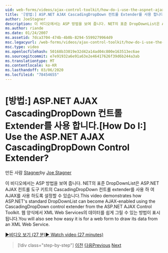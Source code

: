 ```yaml
---
uid: web-forms/videos/ajax-control-toolkit/how-do-i-use-the-aspnet-ajax-cascadingdropdown-control-extender
title: '[방법:] ASP.NET AJAX CascadingDropDown 컨트롤 Extender를 사용 합니다. | Microsoft Docs'
author: JoeStagner
description: 이 비디오에서는 ASP 방법을 보여 줍니다. NET의 표준 DropDownList은 ASP.NET AJAX의 CascadingDropDown 컨트롤 extender를 사용 하 여 AJAX를 사용할 수 있습니다.
ms.author: riande
ms.date: 01/24/2007
ms.assetid: 7dca3704-474b-4b0b-8294-5599279964d9
msc.legacyurl: /web-forms/videos/ajax-control-toolkit/how-do-i-use-the-aspnet-ajax-cascadingdropdown-control-extender
msc.type: video
ms.openlocfilehash: 50168b33019e32d42a14ad04c800e163513ec6ae
ms.sourcegitcommit: e7e91932a6e91a63e2e46417626f39d6b244a3ab
ms.translationtype: MT
ms.contentlocale: ko-KR
ms.lasthandoff: 03/06/2020
ms.locfileid: "78454655"
---
```

# <a name="how-do-i-use-the-aspnet-ajax-cascadingdropdown-control-extender"></a><span data-ttu-id="60fcc-104">[방법:] ASP.NET AJAX CascadingDropDown 컨트롤 Extender를 사용 합니다.</span><span class="sxs-lookup"><span data-stu-id="60fcc-104">[How Do I:] Use the ASP.NET AJAX CascadingDropDown Control Extender?</span></span>

<span data-ttu-id="60fcc-105">만든 사람 [Stagner](https://github.com/JoeStagner)</span><span class="sxs-lookup"><span data-stu-id="60fcc-105">by [Joe Stagner](https://github.com/JoeStagner)</span></span>

<span data-ttu-id="60fcc-106">이 비디오에서는 ASP 방법을 보여 줍니다. NET의 표준 DropDownList은 ASP.NET AJAX 컨트롤 도구 키트의 CascadingDropDown 컨트롤 extender를 사용 하 여 AJAX를 사용 하도록 설정할 수 있습니다.</span><span class="sxs-lookup"><span data-stu-id="60fcc-106">This video demonstrates how ASP.NET's standard DropDownList can become AJAX-enabled using the CascadingDropDown control extender from the ASP.NET AJAX Control Toolkit.</span></span> <span data-ttu-id="60fcc-107">웹 양식에서 XML Web Services의 데이터를 쉽게 그릴 수 있는 방법이 표시 됩니다.</span><span class="sxs-lookup"><span data-stu-id="60fcc-107">You will also see how easy it is for a web form to draw its data from an XML Web Service.</span></span>

[<span data-ttu-id="60fcc-108">&#9654;비디오 보기 (27 분)</span><span class="sxs-lookup"><span data-stu-id="60fcc-108">&#9654; Watch video (27 minutes)</span></span>](https://channel9.msdn.com/Blogs/ASP-NET-Site-Videos/how-do-i-use-the-aspnet-ajax-cascadingdropdown-control-extender)

> [!div class="step-by-step"]
> <span data-ttu-id="60fcc-109">[이전](how-do-i-get-started-with-the-aspnet-ajax-control-toolkit.md)
> [다음](how-do-i-use-the-aspnet-ajax-textboxwatermark-control-extender.md)</span><span class="sxs-lookup"><span data-stu-id="60fcc-109">[Previous](how-do-i-get-started-with-the-aspnet-ajax-control-toolkit.md)
[Next](how-do-i-use-the-aspnet-ajax-textboxwatermark-control-extender.md)</span></span>

